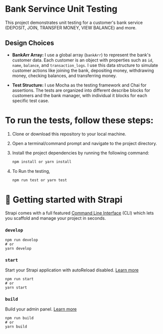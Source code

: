# Bank Servince Unit Testing
This project demonstrates unit testing for a customer's bank service (DEPOSIT, JOIN, TRANSFER MONEY, VIEW BALANCE) and more.

## Design Choices
- **BankArr Array:** I use a global array (`bankArr`) to represent the bank's customer data. Each customer is an object with properties such as `id`, `name`, `balance`, and `transaction_logs`. I use this data structure to simulate customer actions like joining the bank, depositing money, withdrawing money, checking balances, and transferring money.

- **Test Structure:** I use Mocha as the testing framework and Chai for assertions. The tests are organized into different describe blocks for customers and the bank manager, with individual it blocks for each specific test case.

# To run the tests, follow these steps:

1. Clone or download this repository to your local machine.

2. Open a terminal/command prompt and navigate to the project directory.

4. Install the project dependencies by running the following command:

   ```bash
   npm install or yarn install
5. To Run the testing,
   ```bash
   npm run test or yarn test

# 🚀 Getting started with Strapi

Strapi comes with a full featured [Command Line Interface](https://docs.strapi.io/dev-docs/cli) (CLI) which lets you scaffold and manage your project in seconds.

### `develop`

```
npm run develop
# or
yarn develop
```

### `start`

Start your Strapi application with autoReload disabled. [Learn more](https://docs.strapi.io/dev-docs/cli#strapi-start)

```
npm run start
# or
yarn start
```

### `build`

Build your admin panel. [Learn more](https://docs.strapi.io/dev-docs/cli#strapi-build)

```
npm run build
# or
yarn build
```
